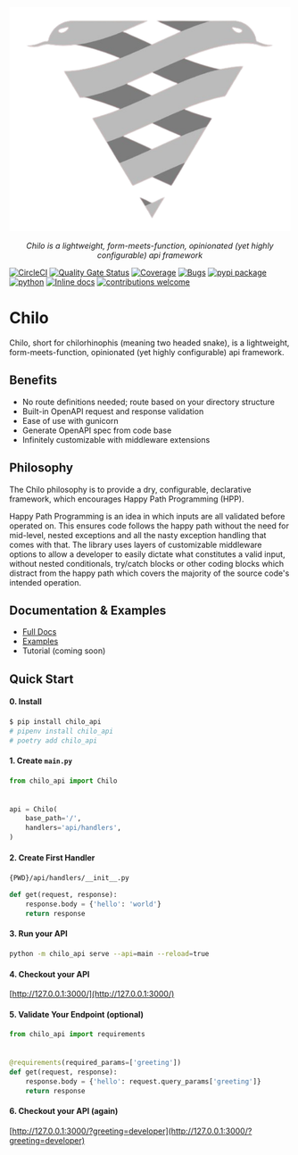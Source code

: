 <p align="center">
  <a href="https://chiloproject.io"><img src="https://raw.githubusercontent.com/dual/chilo-docs/main/img/logo-no-bg.png" alt="Chilo"></a>
</p>
<p align="center">
    <em>Chilo is a lightweight, form-meets-function, opinionated (yet highly configurable) api framework</em>
</p>

[![CircleCI](https://circleci.com/gh/dual/chilo.svg?style=shield)](https://circleci.com/gh/syngenta/acai-python)
[![Quality Gate Status](https://sonarcloud.io/api/project_badges/measure?project=dual_chilo&metric=alert_status)](https://sonarcloud.io/summary/new_code?id=dual_chilo)
[![Coverage](https://sonarcloud.io/api/project_badges/measure?project=dual_chilo&metric=coverage)](https://sonarcloud.io/summary/new_code?id=dual_chilo)
[![Bugs](https://sonarcloud.io/api/project_badges/measure?project=dual_chilo&metric=bugs)](https://sonarcloud.io/summary/new_code?id=dual_chilo)
[![pypi package](https://img.shields.io/pypi/v/chilo-api?color=%2334D058&label=pypi%20package)](https://pypi.org/project/chilo-api/)
[![python](https://img.shields.io/pypi/pyversions/chilo-api.svg?color=%2334D058)](https://pypi.org/project/chilo-api)
[![Inline docs](https://inch-ci.org/github/dwyl/hapi-auth-jwt2.svg?branch=master)](https://chiloproject.io)
[![contributions welcome](https://img.shields.io/badge/contributions-welcome-brightgreen.svg?style=flat)](https://github.com/dwyl/esta/issues)

# Chilo
Chilo, short for chilorhinophis (meaning two headed snake), is a lightweight, form-meets-function, opinionated (yet highly configurable) api framework.

## Benefits
* No route definitions needed; route based on your directory structure
* Built-in OpenAPI request and response validation
* Ease of use with gunicorn
* Generate OpenAPI spec from code base
* Infinitely customizable with middleware extensions

## Philosophy

The Chilo philosophy is to provide a dry, configurable, declarative framework, which encourages Happy Path Programming (HPP).

Happy Path Programming is an idea in which inputs are all validated before operated on. This ensures code follows the happy path without the need for mid-level, nested exceptions and all the nasty exception handling that comes with that. The library uses layers of customizable middleware options to allow a developer to easily dictate what constitutes a valid input, without nested conditionals, try/catch blocks or other coding blocks which distract from the happy path which covers the majority of the source code's intended operation.

## Documentation & Examples

* [Full Docs](https://chiloproject.io)
* [Examples](https://github.com/dual/chilo-docs/tree/main/examples)
* Tutorial (coming soon)

## Quick Start

#### 0. Install

```bash
$ pip install chilo_api
# pipenv install chilo_api
# poetry add chilo_api
```

#### 1. Create `main.py`

```python
from chilo_api import Chilo


api = Chilo(
    base_path='/',
    handlers='api/handlers',
)
```

#### 2. Create First Handler

`{PWD}/api/handlers/__init__.py`
```python
def get(request, response):
    response.body = {'hello': 'world'}
    return response
```

#### 3. Run your API

```bash
python -m chilo_api serve --api=main --reload=true
```

#### 4. Checkout your API

[http://127.0.0.1:3000/](http://127.0.0.1:3000/)

#### 5. Validate Your Endpoint (optional)

```python
from chilo_api import requirements


@requirements(required_params=['greeting'])
def get(request, response):
    response.body = {'hello': request.query_params['greeting']}
    return response
```

#### 6. Checkout your API (again)

[http://127.0.0.1:3000/?greeting=developer](http://127.0.0.1:3000/?greeting=developer)